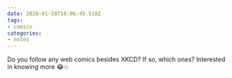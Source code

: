 ```yaml
---
date: 2020-01-28T10:06:45.518Z
tags:
- comics
categories:
- notes
---
```


Do you follow any web comics besides XKCD? If so, which ones? Interested in knowing more 😂💥
